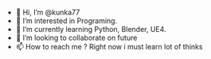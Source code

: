- 👋 Hi, I’m @kunka77
- 👀 I’m interested in Programing.
- 🌱 I’m currently learning Python, Blender, UE4.
- 💞️ I’m looking to collaborate on future
- 📫 How to reach me ? Right now i must learn lot of thinks

<!---
kunka77/kunka77 is a ✨ special ✨ repository because its `README.md` (this file) appears on your GitHub profile.
You can click the Preview link to take a look at your changes.
--->
